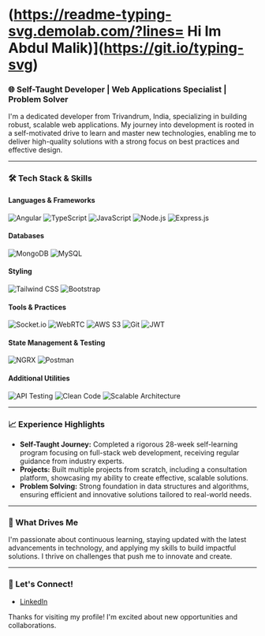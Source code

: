 # (https://readme-typing-svg.demolab.com/?lines= Hi Im Abdul Malik)](https://git.io/typing-svg)


### 🌐 Self-Taught Developer | Web Applications Specialist | Problem Solver

I'm a dedicated developer from Trivandrum, India, specializing in building robust, scalable web applications. My journey into development is rooted in a self-motivated drive to learn and master new technologies, enabling me to deliver high-quality solutions with a strong focus on best practices and effective design.

---

### 🛠️ Tech Stack & Skills

#### Languages & Frameworks
![Angular](https://img.shields.io/badge/Angular-DD0031?style=for-the-badge&logo=angular&logoColor=white)
![TypeScript](https://img.shields.io/badge/TypeScript-007ACC?style=for-the-badge&logo=typescript&logoColor=white)
![JavaScript](https://img.shields.io/badge/JavaScript-F7DF1E?style=for-the-badge&logo=javascript&logoColor=black)
![Node.js](https://img.shields.io/badge/Node.js-339933?style=for-the-badge&logo=node.js&logoColor=white)
![Express.js](https://img.shields.io/badge/Express.js-000000?style=for-the-badge&logo=express&logoColor=white)

#### Databases
![MongoDB](https://img.shields.io/badge/MongoDB-47A248?style=for-the-badge&logo=mongodb&logoColor=white)
![MySQL](https://img.shields.io/badge/MySQL-4479A1?style=for-the-badge&logo=mysql&logoColor=white)

#### Styling
![Tailwind CSS](https://img.shields.io/badge/Tailwind_CSS-38B2AC?style=for-the-badge&logo=tailwind-css&logoColor=white)
![Bootstrap](https://img.shields.io/badge/Bootstrap-7952B3?style=for-the-badge&logo=bootstrap&logoColor=white)

#### Tools & Practices
![Socket.io](https://img.shields.io/badge/Socket.io-010101?style=for-the-badge&logo=socket.io&logoColor=white)
![WebRTC](https://img.shields.io/badge/WebRTC-333333?style=for-the-badge&logo=webrtc&logoColor=white)
![AWS S3](https://img.shields.io/badge/Amazon_S3-569A31?style=for-the-badge&logo=amazon-aws&logoColor=white)
![Git](https://img.shields.io/badge/Git-F05032?style=for-the-badge&logo=git&logoColor=white)
![JWT](https://img.shields.io/badge/JWT-000000?style=for-the-badge&logo=json-web-tokens&logoColor=white)

#### State Management & Testing
![NGRX](https://img.shields.io/badge/NGRX-DD0031?style=for-the-badge&logo=redux&logoColor=white)
![Postman](https://img.shields.io/badge/Postman-FF6C37?style=for-the-badge&logo=postman&logoColor=white)

#### Additional Utilities
![API Testing](https://img.shields.io/badge/API-Design%20%26%20Testing-blueviolet?style=for-the-badge)
![Clean Code](https://img.shields.io/badge/Clean_Code-3DDC84?style=for-the-badge&logo=codefactor&logoColor=white)
![Scalable Architecture](https://img.shields.io/badge/Scalable_Architecture-FF6347?style=for-the-badge)


---

### 📈 Experience Highlights

- **Self-Taught Journey:** Completed a rigorous 28-week self-learning program focusing on full-stack web development, receiving regular guidance from industry experts.
- **Projects:** Built multiple projects from scratch, including a consultation platform, showcasing my ability to create effective, scalable solutions.
- **Problem Solving:** Strong foundation in data structures and algorithms, ensuring efficient and innovative solutions tailored to real-world needs.
  
---

### 🌟 What Drives Me
I'm passionate about continuous learning, staying updated with the latest advancements in technology, and applying my skills to build impactful solutions. I thrive on challenges that push me to innovate and create.

---

### 🚀 Let's Connect!
- [LinkedIn](www.linkedin.com/in/abdulmalik99)   

Thanks for visiting my profile! I'm excited about new opportunities and collaborations.

